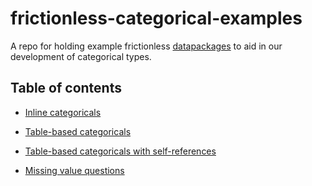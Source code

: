 # frictionless-categorical-examples

A repo for holding example frictionless [datapackages](https://datapackage.org/)
to aid in our development of categorical types.

## Table of contents

- [Inline categoricals](./inline-categoricals/#inline-categoricals)

- [Table-based categoricals](./table-based-categoricals/#table-based-categoricals)

- [Table-based categoricals with self-references](./table-based-categoricals-selfref/#self-referential-table-based-categoricals)

- [Missing value questions](./missing-value-questions/#questions-about-missing-values)
